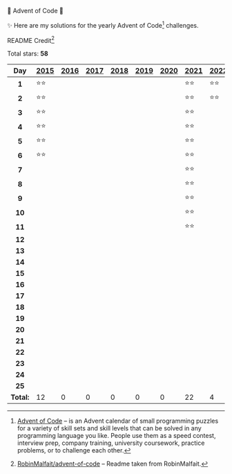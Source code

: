 🎄 Advent of Code 🎄

✨ Here are my solutions for the yearly Advent of Code[^aoc] challenges.

README Credit[^robin]

<!-- start -->

Total stars: **58**

|    Day     | [2015][link-2015] | [2016][link-2016] | [2017][link-2017] | [2018][link-2018] | [2019][link-2019] | [2020][link-2020] | [2021][link-2021] | [2022][link-2022] | [2023][link-2023] |
| :--------: | :---------------- | :---------------- | :---------------- | :---------------- | :---------------- | :---------------- | :---------------- | :---------------- | :---------------- |
|   **1**    | ⭐⭐              |                   |                   |                   |                   |                   | ⭐⭐              | ⭐⭐              | ⭐⭐              |
|   **2**    | ⭐⭐              |                   |                   |                   |                   |                   | ⭐⭐              | ⭐⭐              | ⭐⭐              |
|   **3**    | ⭐⭐              |                   |                   |                   |                   |                   | ⭐⭐              |                   | ⭐⭐              |
|   **4**    | ⭐⭐              |                   |                   |                   |                   |                   | ⭐⭐              |                   | ⭐⭐              |
|   **5**    | ⭐⭐              |                   |                   |                   |                   |                   | ⭐⭐              |                   | ⭐⭐              |
|   **6**    | ⭐⭐              |                   |                   |                   |                   |                   | ⭐⭐              |                   | ⭐⭐              |
|   **7**    |                   |                   |                   |                   |                   |                   | ⭐⭐              |                   | ⭐⭐              |
|   **8**    |                   |                   |                   |                   |                   |                   | ⭐⭐              |                   | ⭐⭐              |
|   **9**    |                   |                   |                   |                   |                   |                   | ⭐⭐              |                   | ⭐⭐              |
|   **10**   |                   |                   |                   |                   |                   |                   | ⭐⭐              |                   | ⭐⭐              |
|   **11**   |                   |                   |                   |                   |                   |                   | ⭐⭐              |                   |                   |
|   **12**   |                   |                   |                   |                   |                   |                   |                   |                   |                   |
|   **13**   |                   |                   |                   |                   |                   |                   |                   |                   |                   |
|   **14**   |                   |                   |                   |                   |                   |                   |                   |                   |                   |
|   **15**   |                   |                   |                   |                   |                   |                   |                   |                   |                   |
|   **16**   |                   |                   |                   |                   |                   |                   |                   |                   |                   |
|   **17**   |                   |                   |                   |                   |                   |                   |                   |                   |                   |
|   **18**   |                   |                   |                   |                   |                   |                   |                   |                   |                   |
|   **19**   |                   |                   |                   |                   |                   |                   |                   |                   |                   |
|   **20**   |                   |                   |                   |                   |                   |                   |                   |                   |                   |
|   **21**   |                   |                   |                   |                   |                   |                   |                   |                   |                   |
|   **22**   |                   |                   |                   |                   |                   |                   |                   |                   |                   |
|   **23**   |                   |                   |                   |                   |                   |                   |                   |                   |                   |
|   **24**   |                   |                   |                   |                   |                   |                   |                   |                   |                   |
|   **25**   |                   |                   |                   |                   |                   |                   |                   |                   |                   |
| **Total:** | 12                | 0                 | 0                 | 0                 | 0                 | 0                 | 22                | 4                 | 20                |

[link-2015]: https://github.com/NathanRoark/advent-of-code/tree/main/src/2015
[link-2016]: https://github.com/NathanRoark/advent-of-code/tree/main/src/2016
[link-2017]: https://github.com/NathanRoark/advent-of-code/tree/main/src/2017
[link-2018]: https://github.com/NathanRoark/advent-of-code/tree/main/src/2018
[link-2019]: https://github.com/NathanRoark/advent-of-code/tree/main/src/2019
[link-2020]: https://github.com/NathanRoark/advent-of-code/tree/main/src/2020
[link-2021]: https://github.com/NathanRoark/advent-of-code/tree/main/src/2021
[link-2022]: https://github.com/NathanRoark/advent-of-code/tree/main/src/2022
[link-2023]: https://github.com/NathanRoark/advent-of-code/tree/main/src/2023

<!-- end -->

[^aoc]: [Advent of Code][aoc] – is an Advent calendar of small programming puzzles for a variety of skill sets and skill levels that can be solved in any programming language you like. People use them as a speed contest, interview prep, company training, university coursework, practice problems, or to challenge each other.
[^robin]: [RobinMalfait/advent-of-code][robin] – Readme taken from RobinMalfait.

[aoc]: https://adventofcode.com
[robin]: https://github.com/RobinMalfait/advent-of-code
